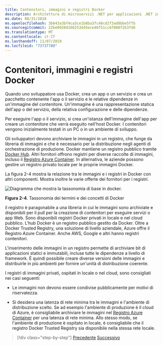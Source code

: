 ```yaml
---
title: Contenitori, immagini e registri Docker
description: Architettura di microservizi .NET per applicazioni .NET in contenitori | Contenitori, immagini e registri Docker
ms.date: 08/31/2018
ms.openlocfilehash: 3b643a3bf4ca3ce1b8ba3fc40cd2f3ad8bbe5ffb
ms.sourcegitcommit: 22be09204266253d45ece46f51cc6f080f2b3fd6
ms.translationtype: MT
ms.contentlocale: it-IT
ms.lasthandoff: 11/07/2019
ms.locfileid: "73737780"
---
```

# <a name="docker-containers-images-and-registries"></a>Contenitori, immagini e registri Docker

Quando uno sviluppatore usa Docker, crea un app o un servizio e crea un pacchetto contenente l'app o il servizio e le relative dipendenze in un'immagine del contenitore. Un'immagine è una rappresentazione statica dell'app o del servizio, della relativa configurazione e delle dipendenze.

Per eseguire l'app o il servizio, si crea un'istanza dell'immagine dell'app per creare un contenitore che verrà eseguito nell'host Docker. I contenitori vengono inizialmente testati in un PC o in un ambiente di sviluppo.

Gli sviluppatori devono archiviare le immagini in un registro, che funge da libreria di immagini e che è necessario per la distribuzione negli agenti di orchestrazione di produzione. Docker mantiene un registro pubblico tramite [Docker Hub](https://hub.docker.com/). Altri fornitori offrono registri per diverse raccolte di immagini, incluso il [Registro Azure Container](https://azure.microsoft.com/services/container-registry/). In alternativa, le aziende possono gestire un registro privato locale per le proprie immagini Docker.

La figura 2-4 mostra la relazione tra le immagini e i registri in Docker con altri componenti. Mostra inoltre le varie offerte dei fornitori per i registri.

![Diagramma che mostra la tassonomia di base in docker.](./media/docker-containers-images-registries/taxonomy-of-docker-terms-and-concepts.png)

**Figura 2-4**. Tassonomia dei termini e dei concetti di Docker

il registro è paragonabile a una libreria in cui le immagini sono archiviate e disponibili per il pull per la creazione di contenitori per eseguire servizi o app Web. Sono disponibili registri Docker privati in locale e nel cloud pubblico. L'hub Docker è un registro pubblico gestito da Docker. Oltre a Docker Trusted Registry, una soluzione di livello aziendale, Azure offre il Registro Azure Container. Anche AWS, Google e altri hanno registri contenitori.

L'inserimento delle immagini in un registro permette di archiviare bit di applicazioni statici e immutabili, incluse tutte le dipendenze a livello di framework. È quindi possibile creare diverse versioni delle immagini e distribuirle in più ambienti per fornire un'unità di distribuzione coerente.

I registri di immagini privati, ospitati in locale o nel cloud, sono consigliati nei casi seguenti:

- Le immagini non devono essere condivise pubblicamente per motivi di riservatezza.

- Si desidera una latenza di rete minima tra le immagini e l'ambiente di distribuzione scelto. Se ad esempio l'ambiente di produzione è il cloud di Azure, è consigliabile archiviare le immagini nel [Registro Azure Container](https://azure.microsoft.com/services/container-registry/) per una latenza di rete minima. Allo stesso modo, se l'ambiente di produzione è ospitato in locale, è consigliabile che il registro Docker Trusted Registry sia disponibile nella stessa rete locale.

>[!div class="step-by-step"]
>[Precedente](docker-terminology.md)
>[Successivo](../net-core-net-framework-containers/index.md)
